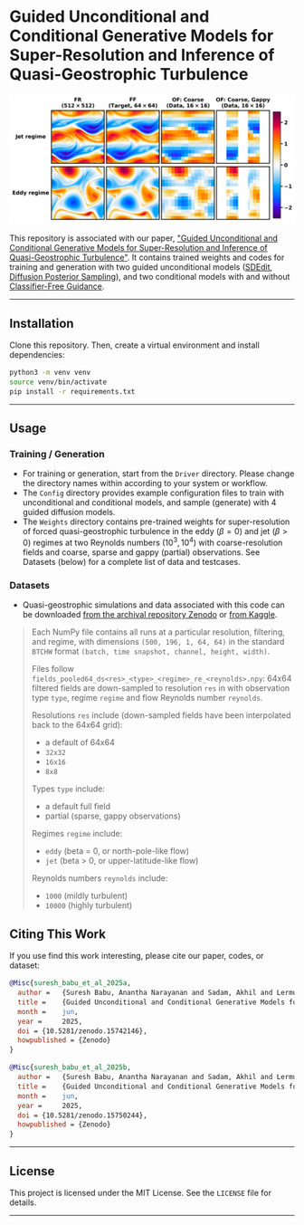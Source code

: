 # Guided Unconditional and Conditional Generative Models for Super-Resolution and Inference of Quasi-Geostrophic Turbulence

![alt text](img/test_cases.png)  

This repository is associated with our paper, ["Guided Unconditional and Conditional Generative Models for Super-Resolution and Inference of Quasi-Geostrophic Turbulence"](arxiv). It contains trained weights and codes for training and generation with two guided unconditional models ([SDEdit](https://arxiv.org/abs/2108.01073), [Diffusion Posterior Sampling](https://arxiv.org/abs/2209.14687)), and two conditional models with and without [Classifier-Free Guidance](https://arxiv.org/abs/2207.12598).  

---
## Installation

Clone this repository. Then, create a virtual environment and install dependencies:
   ```bash
   python3 -m venv venv
   source venv/bin/activate
   pip install -r requirements.txt
   ```
---
## Usage

### Training / Generation

- For training or generation, start from the `Driver` directory. Please change the directory names within according to your system or workflow. 
- The `Config` directory provides example configuration files to train with unconditional and conditional models, and sample (generate) with 4 guided diffusion models.
- The `Weights` directory contains pre-trained weights for super-resolution of forced quasi-geostrophic turbulence in the eddy ($\beta = 0$) and jet ($\beta > 0$) regimes at two Reynolds numbers ($10^3, 10^4$) with coarse-resolution fields and coarse, sparse and gappy (partial) observations. See Datasets (below) for a complete list of data and testcases.

### Datasets

- Quasi-geostrophic simulations and data associated with this code can be downloaded [from the archival repository Zenodo](https://zenodo.org/records/15742146) or [from Kaggle](https://www.kaggle.com/datasets/akhilsadam/quasi-geostrophic-beta-plane-super-resolution).

> Each NumPy file contains all runs at a particular resolution, filtering, and regime, with dimensions `(500, 196, 1, 64, 64)` in the standard `BTCHW` format `(batch, time snapshot, channel, height, width)`.
>
> Files follow `fields_pooled64_ds<res>_<type>_<regime>_re_<reynolds>.npy`: 64x64 filtered fields are down-sampled to resolution `res` in with observation type `type`, regime `regime` and flow Reynolds number `reynolds`.
>
> Resolutions `res` include (down-sampled fields have been interpolated back to the 64x64 grid):
>
> - a default of 64x64
> - `32x32`
> - `16x16`
> - `8x8`
> 
> Types `type` include:
> 
> - a default full field
> - partial (sparse, gappy observations)
> 
> Regimes `regime` include:
> 
> - `eddy` (beta = 0, or north-pole-like flow)
> - `jet` (beta > 0, or upper-latitude-like flow)
> 
> Reynolds numbers `reynolds` include:
> 
> - `1000` (mildly turbulent)
> - `10000` (highly turbulent)

## Citing This Work

If you use find this work interesting, please cite our paper, codes, or dataset:

```bibtex
@Misc{suresh_babu_et_al_2025a,
  author =	 {Suresh Babu, Anantha Narayanan and Sadam, Akhil and Lermusiaux, Pierre F. J.},
  title =	 {Guided Unconditional and Conditional Generative Models for Super-Resolution and Inference of Quasi-Geostrophic Turbulence [{D}ataset]},
  month =	 jun,
  year =	 2025,
  doi = {10.5281/zenodo.15742146},
  howpublished = {Zenodo}
}
```

```bibtex
@Misc{suresh_babu_et_al_2025b,
  author =	 {Suresh Babu, Anantha Narayanan and Sadam, Akhil and Lermusiaux, Pierre F. J.},
  title =	 {Guided Unconditional and Conditional Generative Models for Super-Resolution and Inference of Quasi-Geostrophic Turbulence [{S}oftware]},
  month =	 jun,
  year =	 2025,
  doi = {10.5281/zenodo.15750244},
  howpublished = {Zenodo}
}
```
---

## License

This project is licensed under the MIT License. See the `LICENSE` file for details.

---
